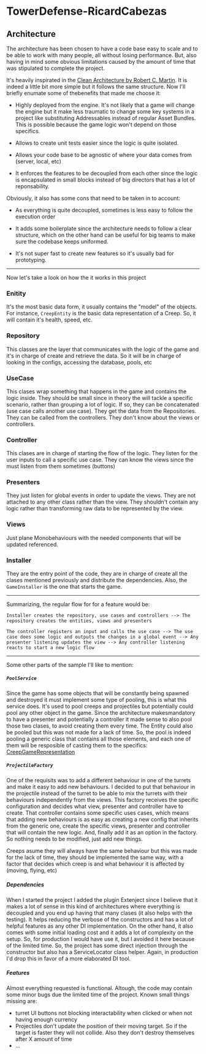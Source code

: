 # TowerDefense-RicardCabezas

## Architecture
The architecture has been chosen to have a code base easy to scale and to be able to work with many people, all without losing performance. But, also having
in mind some obvious limitations caused by the amount of time that was stipulated to complete the project.

It's heavily inspirated in the [Clean Architecture by Robert C. Martin](https://blog.cleancoder.com/uncle-bob/2012/08/13/the-clean-architecture.html).
It is indeed a little bit more simple but it follows the same structure. Now I'll briefly enumate some of thebenefits that made me choose it:

- Highly deployed from the engine. It's not likely that a game will change the engine but it make less traumatic to change some key systems
in a project like substituting Addressables instead of regular Asset Bundles. This is possible because the game logic won't depend on those specifics.

- Allows to create unit tests easier since the logic is quite isolated.

- Allows your code base to be agnostic of where your data comes from (server, local, etc)

- It enforces the features to be decoupled from each other since the logic is encapsulated in small blocks instead of big directors that has a lot of
reponsability.

Obviously, it also has some cons that need to be taken in to account:

- As everything is quite decoupled, sometimes is less easy to follow the execution order

- It adds some boilerplate since the architecture needs to follow a clear structure, which on the other hand can be useful for big teams to make sure the
codebase keeps uniformed.

- It's not super fast to create new features so it's usually bad for prototyping.

-------------------------------

Now let's take a look on how the it works in this project

### Enitity
It's the most basic data form, it usually contains the "model" of the objects. For instance,  `CreepEntity`
is the basic data representation of a Creep. So, it will contain it's health, speed, etc.

### Repository
This classes are the layer that communicates with the logic of the game and it's in charge of create and retrieve
the data. So it will be in charge of looking in the configs, accessing the database, pools, etc

### UseCase
This clases wrap something that happens in the game and contains the logic inside. They should be small
since in theory the will tackle a specific scenario, rather than grouping a lot of logic. If so, they can be 
concatenated (use case calls another use case). They get the data from the Repositories. They can be called from the controllers. They don't know about the views or controllers.

### Controller
This clases are in charge of starting the flow of the logic. They listen for the user inputs to call a specific use case. They can know the views since the must listen from them sometimes (buttons)

### Presenters
They just listen for global events in order to update the views. They are not attached to any other class rather than the view. They shouldn't contain any logic rather than transforming raw data to be represented by the view.

### Views
Just plane Monobehaviours with the needed components that will be updated referenced.

### Installer
They are the entry point of the code, they are in charge of create all the clases mentioned previously and distribute the dependencies. Also, the `GameInstaller` is the one that starts the game.

-------------------------------

Summarizing, the regular flow for for a feature would be:


```
Installer creates the repository, use cases and controllers --> The repository creates the entities, views and presenters

The controller registers an input and calls the use case --> The use case does some logic and outputs the changes in a global event --> Any presenter listening updates the view --> Any controller listening reacts to start a new logic flow
```


-------------------------------


Some other parts of the sample I'll like to mention:

##### `PoolService`
Since the game has some objects that will be constantly being spawned and destroyed it must implement some type of pooling, this is what this service does. It's used to pool creeps and projectiles but potentially could pool any other object in the game.
Since the architecture makesmandatory to have a presenter and potentially a controller it made sense to also pool those two clases, to avoid creating them every time. The Entity could also be pooled but this was not made for a lack of time. So, the pool is indeed pooling a generic class that contains all those elements, and each one of them will be resposible of casting them to the specifics:  [CreepGameRepresentation](Assets/Scripts/Core/Creeps/Views/CreepGameRepresentation.cs)


##### `ProjectileFactory`
One of the requisits was to add a different behaviour in one of the turrets and make it easy to add new behaviours.
 I decided to put that behaviour in the projectile instead of the turret to be able to mix the turrets with their behaviours independently 
from the views. This factory receives the specific configuration and decides what view, presenter and controller have to create. 
That controller contains some specific uses cases, which means that adding new behaviours is as easy as creating a new config that inherits from 
the generic one, create the specific views, presenter and controller that will contain the new logic. And, finally add it as an option in the
 factory. So nothing needs to be modified, just add new things.

Creeps asume they will always have the same behaviour but this was made for the lack of time, they should be implemented the same way, with a factor 
that decides which creep is and what behaviour it is affected by (moving, flying, etc)


##### Dependencies
When I started the project I added the plugin Extenject since I believe that it makes a lot of sense in this kind of architectures where everything is decoupled and you end up having that many clases (it also helps with the testing). It helps reducing the verbose of the constructors and has a lot of helpful features as any other DI implementation. On the other hand, it also comes with some initial loading cost and it adds a lot of complexity on the setup. So, for production I would have use it, but I avoided it here because of the limited time. So, the project has some direct injection through the constructor but also has a ServiceLocator class helper. Again, in production I'd drop this in favor of a more elaborated DI tool.


 ##### Features
 Almost everything requested is functional. Altough, the code may contain some minor bugs due the limited time of the project. Known small things missing are: 
 - turret UI buttons not blocking interactability when clicked or when not having enough currency 
 - Projectiles don't update the position of their moving target. So if the target is faster they will not collide. Also they don't destroy themselves after X amount of time
 - ...
